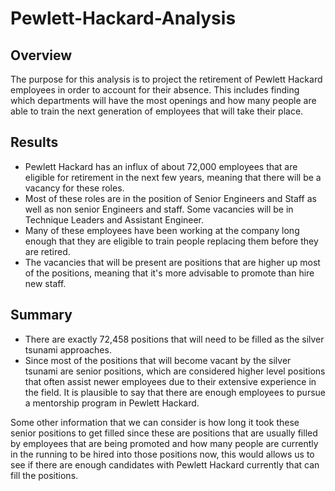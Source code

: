 # Pewlett-Hackard-Analysis

## Overview 
The purpose for this analysis is to project the retirement of Pewlett Hackard employees in order to account for their absence. This includes finding which departments will have the most openings and how many people are able to train the next generation of employees that will take their place.

## Results 
- Pewlett Hackard has an influx of about 72,000 employees that are eligible for retirement in the next few years, meaning that there will be a vacancy for these roles. 
- Most of these roles are in the position of Senior Engineers and Staff as well as non senior Engineers and staff. Some vacancies will be in Technique Leaders and Assistant Engineer. 
- Many of these employees have been working at the company long enough that they are eligible to train people replacing them before they are retired. 
- The vacancies that will be present are positions that are higher up most of the positions, meaning that it's more advisable to promote than hire new staff. 

## Summary 
- There are exactly 72,458 positions that will need to be filled as the silver tsunami approaches. 
- Since most of the positions that will become vacant by the silver tsunami are senior positions, which are considered higher level positions that often assist newer employees due to their extensive experience in the field. It is plausible to say that there are enough employees to pursue a mentorship program in Pewlett Hackard.

Some other information that we can consider is how long it took these senior positions to get filled since these are positions that are usually filled by employees that are being promoted and how many people are currently in the running to be hired into those positions now, this would allows us to see if there are enough candidates with Pewlett Hackard currently that can fill the positions. 
